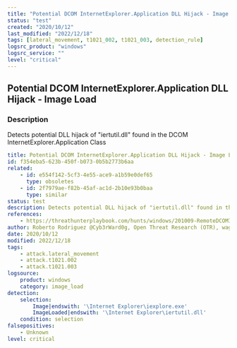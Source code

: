 ```yaml
---
title: "Potential DCOM InternetExplorer.Application DLL Hijack - Image Load"
status: "test"
created: "2020/10/12"
last_modified: "2022/12/18"
tags: [lateral_movement, t1021_002, t1021_003, detection_rule]
logsrc_product: "windows"
logsrc_service: ""
level: "critical"
---
```


## Potential DCOM InternetExplorer.Application DLL Hijack - Image Load

### Description

Detects potential DLL hijack of "iertutil.dll" found in the DCOM InternetExplorer.Application Class

```yml
title: Potential DCOM InternetExplorer.Application DLL Hijack - Image Load
id: f354eba5-623b-450f-b073-0b5b2773b6aa
related:
    - id: e554f142-5cf3-4e55-ace9-a1b59e0def65
      type: obsoletes
    - id: 2f7979ae-f82b-45af-ac1d-2b10e93b0baa
      type: similar
status: test
description: Detects potential DLL hijack of "iertutil.dll" found in the DCOM InternetExplorer.Application Class
references:
    - https://threathunterplaybook.com/hunts/windows/201009-RemoteDCOMIErtUtilDLLHijack/notebook.html
author: Roberto Rodriguez @Cyb3rWard0g, Open Threat Research (OTR), wagga
date: 2020/10/12
modified: 2022/12/18
tags:
    - attack.lateral_movement
    - attack.t1021.002
    - attack.t1021.003
logsource:
    product: windows
    category: image_load
detection:
    selection:
        Image|endswith: '\Internet Explorer\iexplore.exe'
        ImageLoaded|endswith: '\Internet Explorer\iertutil.dll'
    condition: selection
falsepositives:
    - Unknown
level: critical

```
